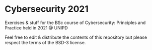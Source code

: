 # Cybersecurity 2021

Exercises & stuff for the BSc course of Cybersecurity: Principles and Practice held in 2021 @ UNIPD

Feel free to edit & distribute the contents of this repository but please respect the terms of the BSD-3 license.

